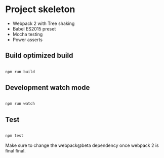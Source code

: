 # Project skeleton

 * Webpack 2 with Tree shaking 
 * Babel ES2015 preset
 * Mocha testing
 * Power asserts

## Build optimized build

```bash

npm run build

```

## Development watch mode

```bash

npm run watch

```

## Test

```bash

npm test

```

Make sure to change the webpack@beta dependency once webpack 2 is final final.
